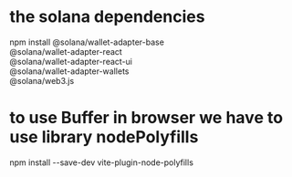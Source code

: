 # the solana dependencies

npm install @solana/wallet-adapter-base \
 @solana/wallet-adapter-react \
 @solana/wallet-adapter-react-ui \
 @solana/wallet-adapter-wallets \
 @solana/web3.js

# to use Buffer in browser we have to use library nodePolyfills

npm install --save-dev vite-plugin-node-polyfills
